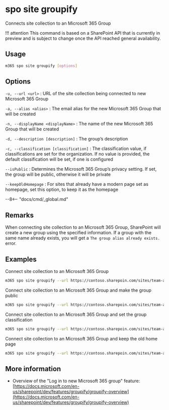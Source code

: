 # spo site groupify

Connects site collection to an Microsoft 365 Group

!!! attention
    This command is based on a SharePoint API that is currently in preview and is subject to change once the API reached general availability.

## Usage

```sh
m365 spo site groupify [options]
```

## Options

`-u, --url <url>`
: URL of the site collection being connected to new Microsoft 365 Group

`-a, --alias <alias>`
: The email alias for the new Microsoft 365 Group that will be created

`-n, --displayName <displayName>`
: The name of the new Microsoft 365 Group that will be created

`-d, --description [description]`
: The group’s description

`-c, --classification [classification]`
: The classification value, if classifications are set for the organization. If no value is provided, the default classification will be set, if one is configured

`--isPublic`
: Determines the Microsoft 365 Group’s privacy setting. If set, the group will be public, otherwise it will be private

`--keepOldHomepage`
: For sites that already have a modern page set as homepage, set this option, to keep it as the homepage

--8<-- "docs/cmd/_global.md"

## Remarks

When connecting site collection to an Microsoft 365 Group, SharePoint will create a new group using the specified information. If a group with the same name already exists, you will get a `The group alias already exists.` error.

## Examples

Connect site collection to an Microsoft 365 Group

```sh
m365 spo site groupify --url https://contoso.sharepoin.com/sites/team-a --alias team-a --displayName 'Team A'
```

Connect site collection to an Microsoft 365 Group and make the group public

```sh
m365 spo site groupify --url https://contoso.sharepoin.com/sites/team-a --alias team-a --displayName 'Team A' --isPublic
```

Connect site collection to an Microsoft 365 Group and set the group classification

```sh
m365 spo site groupify --url https://contoso.sharepoin.com/sites/team-a --alias team-a --displayName 'Team A' --classification HBI
```

Connect site collection to an Microsoft 365 Group and keep the old home page

```sh
m365 spo site groupify --url https://contoso.sharepoin.com/sites/team-a --alias team-a --displayName 'Team A' --keepOldHomepage
```

## More information

- Overview of the "Log in to new Microsoft 365 group" feature: [https://docs.microsoft.com/en-us/sharepoint/dev/features/groupify/groupify-overview](https://docs.microsoft.com/en-us/sharepoint/dev/features/groupify/groupify-overview)
